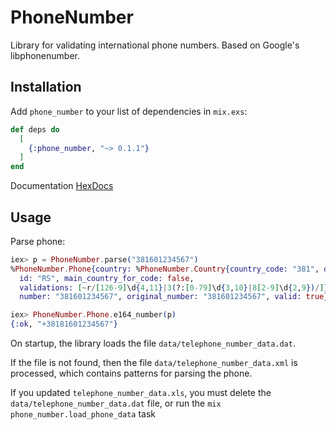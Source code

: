 # PhoneNumber

Library for validating international phone numbers. Based on Google's libphonenumber.

## Installation

Add `phone_number` to your list of dependencies in `mix.exs`:

```elixir
def deps do
  [
    {:phone_number, "~> 0.1.1"}
  ]
end
```

Documentation [HexDocs](https://hexdocs.pm/phone_number)

## Usage

Parse phone:

```elixir
iex> p = PhoneNumber.parse("381601234567")
%PhoneNumber.Phone{country: %PhoneNumber.Country{country_code: "381", data: %{},
  id: "RS", main_country_for_code: false,
  validations: [~r/[126-9]\d{4,11}|3(?:[0-79]\d{3,10}|8[2-9]\d{2,9})/]},
  number: "381601234567", original_number: "381601234567", valid: true}

iex> PhoneNumber.Phone.e164_number(p)
{:ok, "+38181601234567"}
```

On startup, the library loads the file `data/telephone_number_data.dat`.

If the file is not found, then the file `data/telephone_number_data.xml` is processed, which contains patterns for parsing the phone. 

If you updated `telephone_number_data.xls`, you must delete the `data/telephone_number_data.dat` file, or run the `mix phone_number.load_phone_data` task